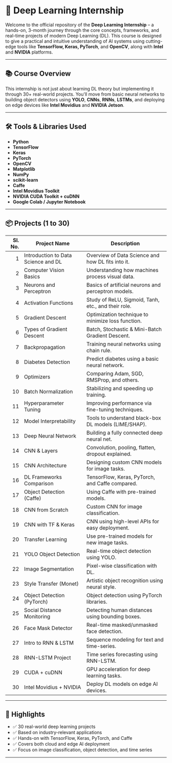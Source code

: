 # 🧠 Deep Learning Internship

Welcome to the official repository of the **Deep Learning Internship** – a hands-on, 3-month journey through the core concepts, frameworks, and real-time projects of modern Deep Learning (DL). This course is designed to give a practical and intuitive understanding of AI systems using cutting-edge tools like **TensorFlow, Keras, PyTorch**, and **OpenCV**, along with **Intel** and **NVIDIA** platforms.

---

## 📚 Course Overview

This internship is not just about learning DL theory but implementing it through 30+ real-world projects. You'll move from basic neural networks to building object detectors using **YOLO**, **CNNs**, **RNNs**, **LSTMs**, and deploying on edge devices like **Intel Movidius** and **NVIDIA Jetson**.

---

## 🛠️ Tools & Libraries Used

- **Python**
- **TensorFlow**
- **Keras**
- **PyTorch**
- **OpenCV**
- **Matplotlib**
- **NumPy**
- **scikit-learn**
- **Caffe**
- **Intel Movidius Toolkit**
- **NVIDIA CUDA Toolkit + cuDNN**
- **Google Colab / Jupyter Notebook**

---


## 📦 Projects (1 to 30)

| Sl. No. | Project Name | Description |
|--------:|--------------|-------------|
| 1 | Introduction to Data Science and DL | Overview of Data Science and how DL fits into it. |
| 2 | Computer Vision Basics | Understanding how machines process visual data. |
| 3 | Neurons and Perceptron | Basics of artificial neurons and perceptron models. |
| 4 | Activation Functions | Study of ReLU, Sigmoid, Tanh, etc., and their role. |
| 5 | Gradient Descent | Optimization technique to minimize loss function. |
| 6 | Types of Gradient Descent | Batch, Stochastic & Mini-Batch Gradient Descent. |
| 7 | Backpropagation | Training neural networks using chain rule. |
| 8 | Diabetes Detection | Predict diabetes using a basic neural network. |
| 9 | Optimizers | Comparing Adam, SGD, RMSProp, and others. |
| 10 | Batch Normalization | Stabilizing and speeding up training. |
| 11 | Hyperparameter Tuning | Improving performance via fine-tuning techniques. |
| 12 | Model Interpretability | Tools to understand black-box DL models (LIME/SHAP). |
| 13 | Deep Neural Network | Building a fully connected deep neural net. |
| 14 | CNN & Layers | Convolution, pooling, flatten, dropout explained. |
| 15 | CNN Architecture | Designing custom CNN models for image tasks. |
| 16 | DL Frameworks Comparison | TensorFlow, Keras, PyTorch, and Caffe compared. |
| 17 | Object Detection (Caffe) | Using Caffe with pre-trained models. |
| 18 | CNN from Scratch | Custom CNN for image classification. |
| 19 | CNN with TF & Keras | CNN using high-level APIs for easy deployment. |
| 20 | Transfer Learning | Use pre-trained models for new image tasks. |
| 21 | YOLO Object Detection | Real-time object detection using YOLO. |
| 22 | Image Segmentation | Pixel-wise classification with DL. |
| 23 | Style Transfer (Monet) | Artistic object recognition using neural style. |
| 24 | Object Detection (PyTorch) | Object detection using PyTorch libraries. |
| 25 | Social Distance Monitoring | Detecting human distances using bounding boxes. |
| 26 | Face Mask Detector | Real-time masked/unmasked face detection. |
| 27 | Intro to RNN & LSTM | Sequence modeling for text and time-series. |
| 28 | RNN-LSTM Project | Time series forecasting using RNN-LSTM. |
| 29 | CUDA + cuDNN | GPU acceleration for deep learning tasks. |
| 30 | Intel Movidius + NVIDIA | Deploy DL models on edge AI devices. |

---

## 🌟 Highlights

- ✅ 30 real-world deep learning projects
- ✅ Based on industry-relevant applications
- ✅ Hands-on with TensorFlow, Keras, PyTorch, and Caffe
- ✅ Covers both cloud and edge AI deployment
- ✅ Focus on image classification, object detection, and time series

---

